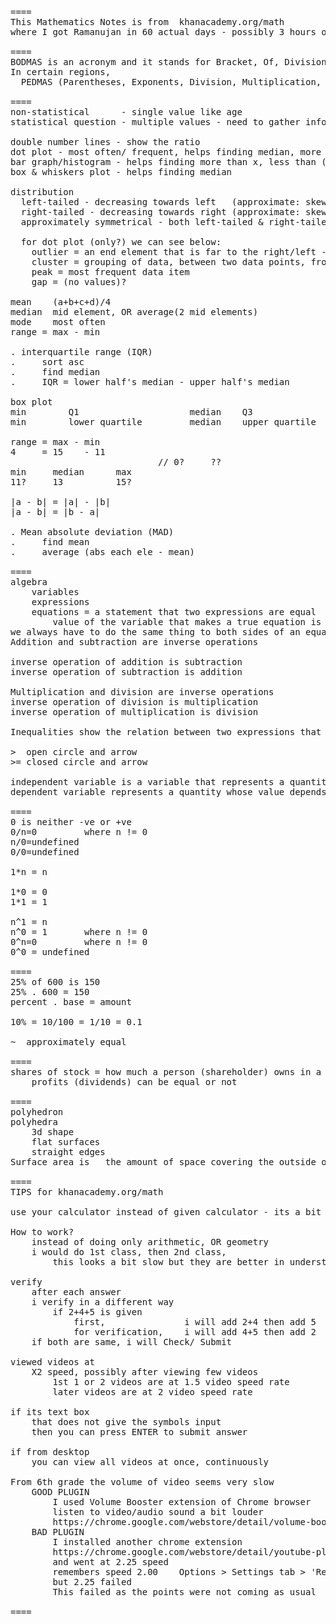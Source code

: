 
<pre>

====
This Mathematics Notes is from  khanacademy.org/math
where I got Ramanujan in 60 actual days - possibly 3 hours of work everyday

====
BODMAS is an acronym and it stands for Bracket, Of, Division, Multiplication, Addition and Subtraction.
In certain regions,
  PEDMAS (Parentheses, Exponents, Division, Multiplication, Addition and Subtraction) is the synonym of BODMAS.

====
non-statistical      - single value like age
statistical question - multiple values - need to gather info about 1+ items/people, etc.

double number lines - show the ratio
dot plot - most often/ frequent, helps finding median, more than x, max and specific - below x
bar graph/histogram - helps finding more than x, less than (some are good, some dont tell)
box & whiskers plot - helps finding median

distribution
  left-tailed - decreasing towards left   (approximate: skewed to the left:  mean is to the left  of median and mode)
  right-tailed - decreasing towards right (approximate: skewed to the right: mean is to the right of median and mode)
  approximately symmetrical - both left-tailed & right-tailed - median will be close to center
 
  for dot plot (only?) we can see below:
    outlier = an end element that is far to the right/left - isolated one data point (unusually low or unusually high)
    cluster = grouping of data, between two data points, from x to y, saying 100 to 200
    peak = most frequent data item
    gap = (no values)?

mean    (a+b+c+d)/4
median  mid element, OR average(2 mid elements)
mode    most often
range = max - min

. interquartile range (IQR)
.     sort asc
.     find median
.     IQR = lower half's median - upper half's median

box plot
min        Q1                     median    Q3                max
min        lower quartile         median    upper quartile    max

range = max - min
4     = 15    - 11
                            // 0? <a10b>    ??
min     median      max
11?     13          15?

|a - b| = |a| - |b|
|a - b| = |b - a|

. Mean absolute deviation (MAD)
.     find mean
.     average (abs each ele - mean)

====
algebra
    variables
    expressions
    equations = a statement that two expressions are equal
        value of the variable that makes a true equation is called a solution to the equation
we always have to do the same thing to both sides of an equation to keep it true
Addition and subtraction are inverse operations

inverse operation of addition is subtraction
inverse operation of subtraction is addition

Multiplication and division are inverse operations
inverse operation of division is multiplication
inverse operation of multiplication is division

Inequalities show the relation between two expressions that are not equal.

>  open circle and arrow
>= closed circle and arrow

independent variable is a variable that represents a quantity that is being manipulated in an experiment
dependent variable represents a quantity whose value depends on how the independent variable is manipulated

====
0 is neither -ve or +ve
0/n=0         where n != 0 
n/0=undefined
0/0=undefined

1*n = n

1*0 = 0
1*1 = 1

n^1 = n
n^0 = 1       where n != 0
0^n=0         where n != 0
0^0 = undefined

====
25% of 600 is 150
25% . 600 = 150
percent . base = amount

10% = 10/100 = 1/10 = 0.1

~  approximately equal

====
shares of stock = how much a person (shareholder) owns in a company
    profits (dividends) can be equal or not

====
polyhedron
polyhedra
    3d shape
    flat surfaces
    straight edges
Surface area is   the amount of space covering the outside of a three-dimensional shape.

====
TIPS for khanacademy.org/math

use your calculator instead of given calculator - its a bit cramped

How to work?
    instead of doing only arithmetic, OR geometry
    i would do 1st class, then 2nd class,
		this looks a bit slow but they are better in understanding many things at little bit each

verify
    after each answer
    i verify in a different way
        if 2+4+5 is given
            first,               i will add 2+4 then add 5    = 11
            for verification,    i will add 4+5 then add 2    = 11
    if both are same, i will Check/ Submit

viewed videos at
    X2 speed, possibly after viewing few videos
        1st 1 or 2 videos are at 1.5 video speed rate
        later videos are at 2 video speed rate

if its text box
    that does not give the symbols input
    then you can press ENTER to submit answer

if from desktop
    you can view all videos at once, continuously

From 6th grade the volume of video seems very slow
    GOOD PLUGIN
        I used Volume Booster extension of Chrome browser
		listen to video/audio sound a bit louder
		https://chrome.google.com/webstore/detail/volume-booster/ejkiikneibegknkgimmihdpcbcedgmpo/related
    BAD PLUGIN
        I installed another chrome extension
		https://chrome.google.com/webstore/detail/youtube-playback-speed-co/hdannnflhlmdablckfkjpleikpphncik/reviews?hl=en
		and went at 2.25 speed
		remembers speed 2.00    Options > Settings tab > 'Remember Playback Speed For All Videos'
		but 2.25 failed
		This failed as the points were not coming as usual

====
</pre>

